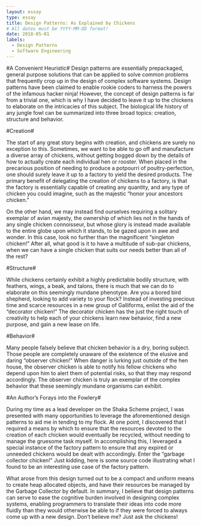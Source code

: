 ```yaml
---
layout: essay
type: essay
title: Design Patterns: As Explained by Chickens
# All dates must be YYYY-MM-DD format!
date: 2018-05-01
labels:
  - Design Patterns
  - Software Engineering
---
```


#A Convenient Heuristic#
Design patterns are essentially prepackaged, general purpose solutions that can be applied to solve common problems that frequently crop up in the design of complex software systems. Design patterns have been claimed to enable rookie coders to harness the powers of the infamous hacker ninja! However, the concept of design patterns is far from a trivial one, which is why I have decided to leave it up to the chickens to elaborate on the intricacies of this subject. The biological life history of any jungle fowl can be summarized into three broad topics: creation, structure and behavior.

#Creation#

The start of any great story begins with creation, and chickens are surely no exception to this. Sometimes, we want to be able to go off and manufacture a diverse array of chickens, without getting bogged down by the details of how to actually create each individual hen or rooster. When placed in the precarious position of needing to produce a potpourri of poultry-perfection, one should surely leave it up to a factory to yield the desired products. The primary benefit of delegating the creation of chickens to a factory, is that the factory is essentially capable of creating any quantity, and any type of chicken you could imagine, such as the majestic “honor your ancestors chicken.”

On the other hand, we may instead find ourselves requiring a solitary exemplar of avian majesty, the ownership of which lies not in the hands of any single chicken connoisseur, but whose glory is instead made available to the entire globe upon which it stands, to be gazed upon in awe and wonder. In this case, look no further than the magnificent “singleton chicken!” After all, what good is it to have a multitude of sub-par chickens, when we can have a single chicken that suits our needs better than all of the rest?

#Structure#

While chickens certainly exhibit a highly predictable bodily structure, with feathers, wings, a beak, and talons, there is much that we can do to elaborate on this seemingly mundane phenotype. Are you a bored bird shepherd, looking to add variety to your flock? Instead of investing precious time and scarce resources in a new group of Galliforms, enlist the aid of the “decorator chicken!” The decorator chicken has the just the right touch of creativity to help each of your chickens learn new behavior, find a new purpose, and gain a new lease on life. 

#Behavior#

Many people falsely believe that chicken behavior is a dry, boring subject. Those people are completely unaware of the existence of the elusive and daring “observer chicken!” When danger is lurking just outside of the hen house, the observer chicken is able to notify his fellow chickens who depend upon him to alert them of potential risks, so that they may respond accordingly. The observer chicken is truly  an exemplar of the complex behavior that these seemingly mundane organisms can exhibit.

#An Author’s Forays into the Fowlery# 

During my time as a lead developer on the Shaka Scheme project, I was presented with many opportunities to leverage the aforementioned design patterns to aid me in tending to my flock. At one point, I discovered that I required a means by which to ensure that the resources devoted to the creation of each chicken would eventually be recycled, without needing to manage the gruesome task myself. In accomplishing this, I leveraged a special instance of the factory pattern to ensure that any expired or unneeded chickens would be dealt with accordingly.  Enter the “garbage collector chicken!” Just kidding, here is some source code illustrating what I found to be an interesting use case of the factory pattern.

What arose from this design turned out to be a compact and uniform means to create heap allocated objects, and have their resources be managed by the Garbage Collector by default. In summary, I believe that design patterns can serve to ease the cognitive burden involved in designing complex systems, enabling programmers to translate their ideas into code more fluidly than they would otherwise be able to if they were forced to always come up with a new design. Don’t believe me? Just ask the chickens!
